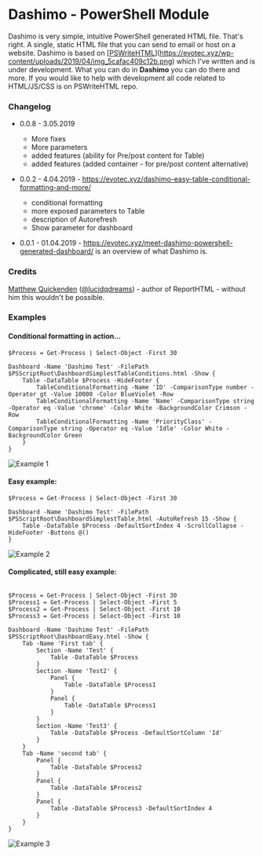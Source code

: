 # Dashimo - PowerShell Module

Dashimo is very simple, intuitive PowerShell generated HTML file. That's right. A single, static HTML file that you can send to email or host on a website. Dashimo is based on [[PSWriteHTML](https://github.com/EvotecIT/PSWriteHTML)](https://evotec.xyz/wp-content/uploads/2019/04/img_5cafac409c12b.png) which I've written and is under development. What you can do in **Dashimo** you can do there and more. If you would like to help with development all code related to HTML/JS/CSS is on PSWriteHTML repo.

### Changelog

- 0.0.8 - 3.05.2019
  - More fixes
  - More parameters
  - added features (ability for Pre/post content for Table)
  - added features (added container - for pre/post content alternative)

- 0.0.2 - 4.04.2019 - https://evotec.xyz/dashimo-easy-table-conditional-formatting-and-more/
  - conditional formatting
  - more exposed parameters to Table
  - description of Autorefresh
  - Show parameter for dashboard

- 0.0.1 - 01.04.2019 - https://evotec.xyz/meet-dashimo-powershell-generated-dashboard/ is an overview of what Dashimo is.


### Credits

[Matthew Quickenden](https://www.linkedin.com/in/matthewquickenden/) ([@lucidqdreams](https://github.com/lucidqdreams)) - author of  ReportHTML - without him this wouldn't be possible.

### Examples

#### Conditional formatting in action...

```
$Process = Get-Process | Select-Object -First 30

Dashboard -Name 'Dashimo Test' -FilePath $PSScriptRoot\DashboardSimplestTableConditions.html -Show {
    Table -DataTable $Process -HideFooter {
        TableConditionalFormatting -Name 'ID' -ComparisonType number -Operator gt -Value 10000 -Color BlueViolet -Row
        TableConditionalFormatting -Name 'Name' -ComparisonType string -Operator eq -Value 'chrome' -Color White -BackgroundColor Crimson -Row
        TableConditionalFormatting -Name 'PriorityClass' -ComparisonType string -Operator eq -Value 'Idle' -Color White -BackgroundColor Green
    }
}
```

![Example 1](https://evotec.xyz/wp-content/uploads/2019/04/img_5ca65ee575364.png)

#### Easy example:

```
$Process = Get-Process | Select-Object -First 30

Dashboard -Name 'Dashimo Test' -FilePath $PSScriptRoot\DashboardSimplestTable.html -AutoRefresh 15 -Show {
    Table -DataTable $Process -DefaultSortIndex 4 -ScrollCollapse -HideFooter -Buttons @()
}
```

![Example 2](https://evotec.xyz/wp-content/uploads/2019/04/img_5ca6630b99a20.png)


#### Complicated, still easy example:
```

$Process = Get-Process | Select-Object -First 30
$Process1 = Get-Process | Select-Object -First 5
$Process2 = Get-Process | Select-Object -First 10
$Process3 = Get-Process | Select-Object -First 10

Dashboard -Name 'Dashimo Test' -FilePath $PSScriptRoot\DashboardEasy.html -Show {
    Tab -Name 'First tab' {
        Section -Name 'Test' {
            Table -DataTable $Process
        }
        Section -Name 'Test2' {
            Panel {
                Table -DataTable $Process1
            }
            Panel {
                Table -DataTable $Process1
            }
        }
        Section -Name 'Test3' {
            Table -DataTable $Process -DefaultSortColumn 'Id'
        }
    }
    Tab -Name 'second tab' {
        Panel {
            Table -DataTable $Process2
        }
        Panel {
            Table -DataTable $Process2
        }
        Panel {
            Table -DataTable $Process3 -DefaultSortIndex 4
        }
    }
}
```

![Example 3](https://evotec.xyz/wp-content/uploads/2019/04/img_5ca663f83afa1.png)